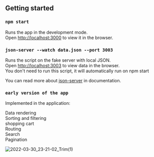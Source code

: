 ## Getting started

### `npm start`

Runs the app in the development mode.\
Open [http://localhost:3000](http://localhost:3000) to view it in the browser.

### `json-server --watch data.json --port 3003`

Runs the script on the fake server with local JSON.\
Open [http://localhost:3003](http://localhost:3003) to view data in the browser.\
You don't need to run this script, it will automatically run on npm start

You can read more about [json-server](https://github.com/typicode/json-server) in documentation.

### `early version of the app`

Implemented in the application:

Data rendering\
Sorting and filtering\
shopping cart\
Routing\
Search\
Pagination

![2022-03-30_23-21-02_Trim(1)](https://user-images.githubusercontent.com/82266287/160928924-de8d34ef-c30e-4438-bc32-ae6633f1ca04.gif)